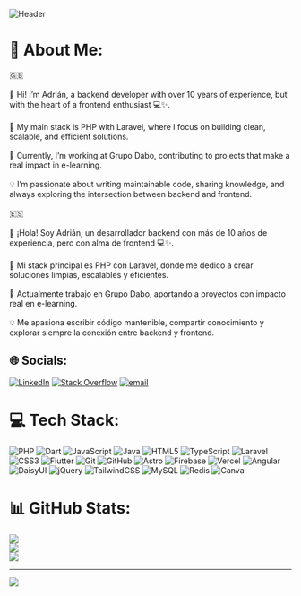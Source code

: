 ![Header](/your-header-image-name.png)


# 💫 About Me:
🇬🇧<br><br>👋 Hi! I’m Adrián, a backend developer with over 10 years of experience, but with the heart of a frontend enthusiast 💻✨.<br><br>🚀 My main stack is PHP with Laravel, where I focus on building clean, scalable, and efficient solutions.<br><br>🏢 Currently, I’m working at Grupo Dabo, contributing to projects that make a real impact in e-learning.<br><br>💡 I’m passionate about writing maintainable code, sharing knowledge, and always exploring the intersection between backend and frontend.<br><br>🇪🇸<br><br>👋 ¡Hola! Soy Adrián, un desarrollador backend con más de 10 años de experiencia, pero con alma de frontend 💻✨.<br><br>🚀 Mi stack principal es PHP con Laravel, donde me dedico a crear soluciones limpias, escalables y eficientes.<br><br>🏢 Actualmente trabajo en Grupo Dabo, aportando a proyectos con impacto real en e-learning.<br><br>💡 Me apasiona escribir código mantenible, compartir conocimiento y explorar siempre la conexión entre backend y frontend.


## 🌐 Socials:
[![LinkedIn](https://img.shields.io/badge/LinkedIn-%230077B5.svg?logo=linkedin&logoColor=white)](https://linkedin.com/in/adrian-nunez-ruiz) [![Stack Overflow](https://img.shields.io/badge/-Stackoverflow-FE7A16?logo=stack-overflow&logoColor=white)](https://stackoverflow.com/users/2939412) [![email](https://img.shields.io/badge/Email-D14836?logo=gmail&logoColor=white)](mailto:nunezruizadrian@gmail.com) 

# 💻 Tech Stack:
![PHP](https://img.shields.io/badge/php-%23777BB4.svg?style=for-the-badge&logo=php&logoColor=white) ![Dart](https://img.shields.io/badge/dart-%230175C2.svg?style=for-the-badge&logo=dart&logoColor=white) ![JavaScript](https://img.shields.io/badge/javascript-%23323330.svg?style=for-the-badge&logo=javascript&logoColor=%23F7DF1E) ![Java](https://img.shields.io/badge/java-%23ED8B00.svg?style=for-the-badge&logo=openjdk&logoColor=white) ![HTML5](https://img.shields.io/badge/html5-%23E34F26.svg?style=for-the-badge&logo=html5&logoColor=white) ![TypeScript](https://img.shields.io/badge/typescript-%23007ACC.svg?style=for-the-badge&logo=typescript&logoColor=white) ![Laravel](https://img.shields.io/badge/laravel-%23FF2D20.svg?style=for-the-badge&logo=laravel&logoColor=white) ![CSS3](https://img.shields.io/badge/css3-%231572B6.svg?style=for-the-badge&logo=css3&logoColor=white) ![Flutter](https://img.shields.io/badge/Flutter-%2302569B.svg?style=for-the-badge&logo=Flutter&logoColor=white) ![Git](https://img.shields.io/badge/git-%23F05033.svg?style=for-the-badge&logo=git&logoColor=white) ![GitHub](https://img.shields.io/badge/github-%23121011.svg?style=for-the-badge&logo=github&logoColor=white) ![Astro](https://img.shields.io/badge/astro-%232C2052.svg?style=for-the-badge&logo=astro&logoColor=white) ![Firebase](https://img.shields.io/badge/firebase-%23039BE5.svg?style=for-the-badge&logo=firebase) ![Vercel](https://img.shields.io/badge/vercel-%23000000.svg?style=for-the-badge&logo=vercel&logoColor=white) ![Angular](https://img.shields.io/badge/angular-%23DD0031.svg?style=for-the-badge&logo=angular&logoColor=white) ![DaisyUI](https://img.shields.io/badge/daisyui-5A0EF8?style=for-the-badge&logo=daisyui&logoColor=white) ![jQuery](https://img.shields.io/badge/jquery-%230769AD.svg?style=for-the-badge&logo=jquery&logoColor=white) ![TailwindCSS](https://img.shields.io/badge/tailwindcss-%2338B2AC.svg?style=for-the-badge&logo=tailwind-css&logoColor=white) ![MySQL](https://img.shields.io/badge/mysql-4479A1.svg?style=for-the-badge&logo=mysql&logoColor=white) ![Redis](https://img.shields.io/badge/redis-%23DD0031.svg?style=for-the-badge&logo=redis&logoColor=white) ![Canva](https://img.shields.io/badge/Canva-%2300C4CC.svg?style=for-the-badge&logo=Canva&logoColor=white)
# 📊 GitHub Stats:
![](https://github-readme-stats.vercel.app/api?username=nunez-adrian&theme=default&hide_border=false&include_all_commits=false&count_private=false)<br/>
![](https://nirzak-streak-stats.vercel.app/?user=nunez-adrian&theme=default&hide_border=false)<br/>
![](https://github-readme-stats.vercel.app/api/top-langs/?username=nunez-adrian&theme=default&hide_border=false&include_all_commits=false&count_private=false&layout=compact)

---
[![](https://visitcount.itsvg.in/api?id=nunez-adrian&icon=0&color=0)](https://visitcount.itsvg.in)

<!-- Proudly created with GPRM ( https://gprm.itsvg.in ) -->
